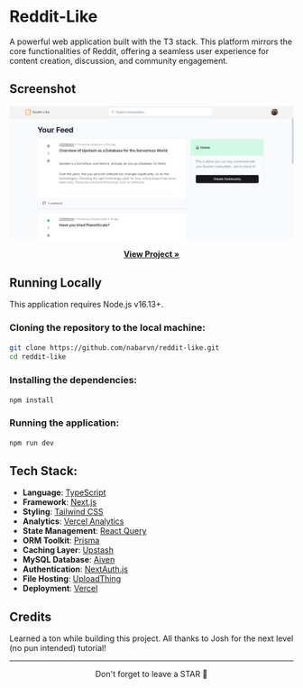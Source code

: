 # Reddit-Like

A powerful web application built with the T3 stack. This platform mirrors the core functionalities of Reddit, offering a seamless user experience for content creation, discussion, and community engagement.

## Screenshot

<img src="./screenshot.png">

<p align="center">
  <a href="https://reddit-like.nabarun.app"><strong>View Project »</strong></a>
</p>

## Running Locally

This application requires Node.js v16.13+.

### Cloning the repository to the local machine:

```bash
git clone https://github.com/nabarvn/reddit-like.git
cd reddit-like
```

### Installing the dependencies:

```bash
npm install
```

### Running the application:

```bash
npm run dev
```

## Tech Stack:

- **Language**: [TypeScript](https://www.typescriptlang.org)
- **Framework**: [Next.js](https://nextjs.org)
- **Styling**: [Tailwind CSS](https://tailwindcss.com)
- **Analytics**: [Vercel Analytics](https://vercel.com/analytics)
- **State Management**: [React Query](https://www.npmjs.com/package/@tanstack/react-query)
- **ORM Toolkit**: [Prisma](https://www.prisma.io/docs/concepts/overview/what-is-prisma)
- **Caching Layer**: [Upstash](https://docs.upstash.com/redis)
- **MySQL Database**: [Aiven](https://aiven.io/docs/get-started)
- **Authentication**: [NextAuth.js](https://next-auth.js.org/getting-started/introduction)
- **File Hosting**: [UploadThing](https://docs.uploadthing.com)
- **Deployment**: [Vercel](https://vercel.com)

## Credits

Learned a ton while building this project. All thanks to Josh for the next level (no pun intended) tutorial!

<hr />

<div align="center">Don't forget to leave a STAR 🌟</div>
